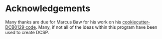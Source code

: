 # Acknowledgements

Many thanks are due for Marcus Baw for his work on his [cookiecutter-DCB0129 code](https://github.com/bawmedical/cookiecutter-dcb0129). Many, if not all of the ideas within this program have been used to create DCSP.

